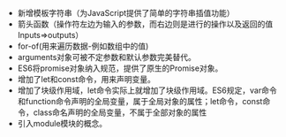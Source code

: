 - 新增模板字符串（为JavaScript提供了简单的字符串插值功能）
- 箭头函数（操作符左边为输入的参数，而右边则是进行的操作以及返回的值Inputs=>outputs）
- for-of(用来遍历数据-例如数组中的值)
- arguments对象可被不定参数和默认参数完美替代。
- ES6将promise对象纳入规范，提供了原生的Promise对象。
- 增加了let和const命令，用来声明变量。
- 增加了块级作用域，let命令实际上就增加了块级作用域。ES6规定，var命令和function命令声明的全局变量，属于全局对象的属性；let命令，const命令，class命名声明的全局变量，不属于全部对象的属性
- 引入module模块的概念。